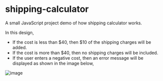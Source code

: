 # shipping-calculator
A small JavaScript project demo of how shipping calculator works.

In this design, 
* If the cost is less than $40, then $10 of the shipping charges will be added.
* If the cost is more than $40, then no shipping charges will be included.
* If the user enters a negative cost, then an error message will be displayed as shown in the image below,

![image](https://github.com/ShakshiAgl/shipping-calculator/assets/119099193/d0354b66-5f3c-4f69-bdd6-1207500c6cc8)

